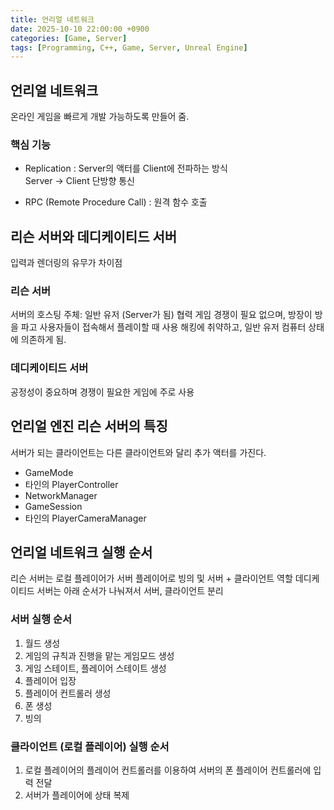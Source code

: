 ```yaml
---
title: 언리얼 네트워크
date: 2025-10-10 22:00:00 +0900
categories: [Game, Server]
tags: [Programming, C++, Game, Server, Unreal Engine]
---
```


## 언리얼 네트워크
온라인 게임을 빠르게 개발 가능하도록 만들어 줌. 

### 핵심 기능
- Replication : Server의 액터를 Client에 전파하는 방식    
Server -> Client 단방향 통신

- RPC (Remote Procedure Call) : 원격 함수 호출

## 리슨 서버와 데디케이티드 서버
입력과 렌더링의 유무가 차이점

### 리슨 서버
서버의 호스팅 주체: 일반 유저 (Server가 됨)
협력 게임 경쟁이 필요 없으며, 방장이 방을 파고 사용자들이 접속해서 플레이할 때 사용
해킹에 취약하고, 일반 유저 컴퓨터 상태에 의존하게 됨.

### 데디케이티드 서버
공정성이 중요하며 경쟁이 필요한 게임에 주로 사용

## 언리얼 엔진 리슨 서버의 특징
서버가 되는 클라이언트는 다른 클라이언트와 달리 추가 액터를 가진다. 
- GameMode 
- 타인의 PlayerController 
- NetworkManager 
- GameSession 
- 타인의 PlayerCameraManager

## 언리얼 네트워크 실행 순서
리슨 서버는 로컬 플레이어가 서버 플레이어로 빙의 및 서버 + 클라이언트 역할
데디케이티드 서버는 아래 순서가 나눠져서 서버, 클라이언트 분리

### 서버 실행 순서
1. 월드 생성
2. 게임의 규칙과 진행을 맡는 게임모드 생성
3. 게임 스테이트, 플레이어 스테이트 생성
4. 플레이어 입장
5. 플레이어 컨트롤러 생성
6. 폰 생성
7. 빙의

### 클라이언트 (로컬 플레이어) 실행 순서
1. 로컬 플레이어의 플레이어 컨트롤러를 이용하여 서버의 폰 플레이어 컨트롤러에 입력 전달
2. 서버가 플레이어에 상태 복제
